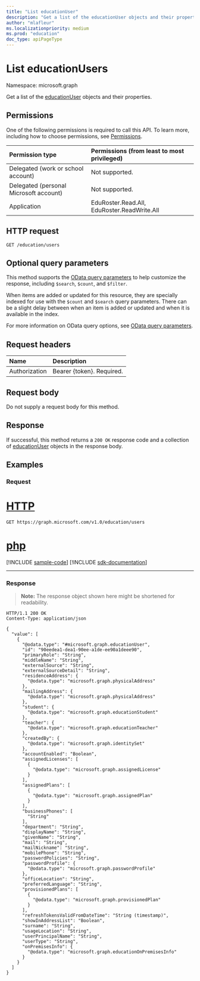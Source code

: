 ```yaml
---
title: "List educationUser"
description: "Get a list of the educationUser objects and their properties."
author: "mlafleur"
ms.localizationpriority: medium
ms.prod: "education"
doc_type: apiPageType
---
```


# List educationUsers

Namespace: microsoft.graph

Get a list of the [educationUser](../resources/educationuser.md) objects and their properties.

## Permissions

One of the following permissions is required to call this API. To learn more, including how to choose permissions, see [Permissions](/graph/permissions-reference).

| Permission type                        | Permissions (from least to most privileged) |
| :------------------------------------- | :------------------------------------------ |
| Delegated (work or school account)     | Not supported.                              |
| Delegated (personal Microsoft account) | Not supported.                              |
| Application                            | EduRoster.Read.All, EduRoster.ReadWrite.All |

## HTTP request

<!-- {
  "blockType": "ignored"
}
-->

```http
GET /education/users
```

## Optional query parameters

This method supports the [OData query parameters](/graph/query-parameters) to help customize the response, including `$search`, `$count`, and `$filter`.

When items are added or updated for this resource, they are specially indexed for use with the `$count` and `$search` query parameters. There can be a slight delay between when an item is added or updated and when it is available in the index.

For more information on OData query options, see [OData query parameters](/graph/query-parameters).

## Request headers

| Name          | Description               |
| :------------ | :------------------------ |
| Authorization | Bearer {token}. Required. |

## Request body

Do not supply a request body for this method.

## Response

If successful, this method returns a `200 OK` response code and a collection of [educationUser](../resources/educationuser.md) objects in the response body.

## Examples

### Request


# [HTTP](#tab/http)
<!-- {
  "blockType": "request",
  "name": "list_educationuser"
}
-->

```msgraph-interactive
GET https://graph.microsoft.com/v1.0/education/users
```

# [php](#tab/php)
[!INCLUDE [sample-code](../includes/snippets/php/list-educationuser-php-snippets.md)]
[!INCLUDE [sdk-documentation](../includes/snippets/snippets-sdk-documentation-link.md)]

---


### Response

> **Note:** The response object shown here might be shortened for readability.

<!-- {
  "blockType": "response",
  "truncated": true,
  "@odata.type": "Collection(microsoft.graph.educationUser)"
}
-->

```http
HTTP/1.1 200 OK
Content-Type: application/json

{
  "value": [
    {
      "@odata.type": "#microsoft.graph.educationUser",
      "id": "90eedea1-dea1-90ee-a1de-ee90a1deee90",
      "primaryRole": "String",
      "middleName": "String",
      "externalSource": "String",
      "externalSourceDetail": "String",
      "residenceAddress": {
        "@odata.type": "microsoft.graph.physicalAddress"
      },
      "mailingAddress": {
        "@odata.type": "microsoft.graph.physicalAddress"
      },
      "student": {
        "@odata.type": "microsoft.graph.educationStudent"
      },
      "teacher": {
        "@odata.type": "microsoft.graph.educationTeacher"
      },
      "createdBy": {
        "@odata.type": "microsoft.graph.identitySet"
      },
      "accountEnabled": "Boolean",
      "assignedLicenses": [
        {
          "@odata.type": "microsoft.graph.assignedLicense"
        }
      ],
      "assignedPlans": [
        {
          "@odata.type": "microsoft.graph.assignedPlan"
        }
      ],
      "businessPhones": [
        "String"
      ],
      "department": "String",
      "displayName": "String",
      "givenName": "String",
      "mail": "String",
      "mailNickname": "String",
      "mobilePhone": "String",
      "passwordPolicies": "String",
      "passwordProfile": {
        "@odata.type": "microsoft.graph.passwordProfile"
      },
      "officeLocation": "String",
      "preferredLanguage": "String",
      "provisionedPlans": [
        {
          "@odata.type": "microsoft.graph.provisionedPlan"
        }
      ],
      "refreshTokensValidFromDateTime": "String (timestamp)",
      "showInAddressList": "Boolean",
      "surname": "String",
      "usageLocation": "String",
      "userPrincipalName": "String",
      "userType": "String",
      "onPremisesInfo": {
        "@odata.type": "microsoft.graph.educationOnPremisesInfo"
      }
    }
  ]
}
```
